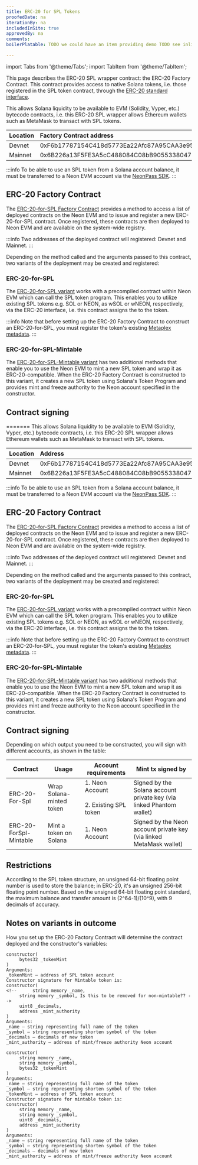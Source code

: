 ```yaml
---
title: ERC-20 for SPL Tokens
proofedDate: na
iterationBy: na
includedInSite: true
approvedBy: na
comments:
boilerPlatable: TODO we could have an item providing demo TODO see inline todos && this probably needs to become a folder with the subtopics

---
```


import Tabs from '@theme/Tabs';
import TabItem from '@theme/TabItem';

This page describes the ERC-20 SPL wrapper contract: the ERC-20 Factory Contract. This contract provides access to native Solana tokens, i.e. those registered in the SPL token contract, through the [ERC-20 standard interface](https://eips.ethereum.org/EIPS/eip-20). 

<!-- 
todo provide userguide to explain how to return ERC-20-interface contract addresses for existing SPL-as-ERC-20 tokens -->

This allows Solana liquidity to be available to EVM (Solidity, Vyper, etc.) bytecode contracts, i.e. this ERC-20 SPL wrapper allows Ethereum wallets such as MetaMask to transact with SPL tokens. 

|Location|Factory Contract address|
|:-------|:-------|
|Devnet| 0xF6b17787154C418d5773Ea22Afc87A95CAA3e957|
|Mainnet| 0x6B226a13F5FE3A5cC488084C08bB905533804720|


:::info
To be able to use an SPL token from a Solana account balance, it must be transferred to a Neon EVM account via the [NeonPass SDK](/docs/developing/integrate/neon_transfer_sdk).
:::

## ERC-20 Factory Contract

The [ERC-20-for-SPL Factory Contract](https://github.com/neonlabsorg/neon-evm/blob/4bcae0f476721e5396916c43396ec85e465f878f/evm_loader/solidity/erc20_for_spl_factory.sol) provides a method to access a list of deployed contracts on the Neon EVM and to issue and register a new ERC-20-for-SPL contract. Once registered, these contracts are then deployed to Neon EVM and are available on the system-wide registry.

:::info
Two addresses of the deployed contract will registered: Devnet and Mainnet.
::: 

Depending on the method called and the arguments passed to this contract, two variants of the deployment may be created and registered: 

### ERC-20-for-SPL

The [ERC-20-for-SPL variant](https://github.com/neonlabsorg/neon-evm/blob/4bcae0f476721e5396916c43396ec85e465f878f/evm_loader/solidity/erc20_for_spl_factory.sol#L17) works with a precompiled contract within Neon EVM which can call the SPL token program. This enables you to utilize existing SPL tokens e.g. SOL or NEON, as wSOL or wNEON, respectively, via the ERC-20 interface, i.e. this contract assigns the to the token.

:::info
Note that before setting up the ERC-20 Factory Contract to construct an ERC-20-for-SPL, you must register the token's existing [Metaplex metadata](https://docs.metaplex.com/programs/token-metadata/overview).
:::

### ERC-20-for-SPL-Mintable

The [ERC-20-for-SPL-Mintable variant](https://github.com/neonlabsorg/neon-evm/blob/4bcae0f476721e5396916c43396ec85e465f878f/evm_loader/solidity/erc20_for_spl_factory.sol#LL35C1-L35C1) has two additional methods that enable you to use the Neon EVM to mint a new SPL token and wrap it as ERC-20-compatible. When the ERC-20 Factory Contract is constructed to this variant, it creates a new SPL token using Solana's Token Program and provides mint and freeze authority to the Neon account specified in the constructor.

## Contract signing

=======
This allows Solana liquidity to be available to EVM (Solidity, Vyper, etc.) bytecode contracts, i.e. this ERC-20 SPL wrapper allows Ethereum wallets such as MetaMask to transact with SPL tokens. 

|Location|Address|
|:-------|:-------|
|Devnet| 0xF6b17787154C418d5773Ea22Afc87A95CAA3e957|
|Mainnet| 0x6B226a13F5FE3A5cC488084C08bB905533804720|


:::info
To be able to use an SPL token from a Solana account balance, it must be transferred to a Neon EVM account via the [NeonPass SDK](/docs/developing/integrate/neon_transfer_sdk).
:::

## ERC-20 Factory Contract

The [ERC-20-for-SPL Factory Contract](https://github.com/neonlabsorg/neon-evm/blob/4bcae0f476721e5396916c43396ec85e465f878f/evm_loader/solidity/erc20_for_spl_factory.sol) provides a method to access a list of deployed contracts on the Neon EVM and to issue and register a new ERC-20-for-SPL contract. Once registered, these contracts are then deployed to Neon EVM and are available on the system-wide registry.

:::info
Two addresses of the deployed contract will registered: Devnet and Mainnet.
::: 

Depending on the method called and the arguments passed to this contract, two variants of the deployment may be created and registered: 

### ERC-20-for-SPL

The [ERC-20-for-SPL variant](https://github.com/neonlabsorg/neon-evm/blob/4bcae0f476721e5396916c43396ec85e465f878f/evm_loader/solidity/erc20_for_spl_factory.sol#L17) works with a precompiled contract within Neon EVM which can call the SPL token program. This enables you to utilize existing SPL tokens e.g. SOL or NEON, as wSOL or wNEON, respectively, via the ERC-20 interface, i.e. this contract assigns the to the token.

:::info
Note that before setting up the ERC-20 Factory Contract to construct an ERC-20-for-SPL, you must register the token's existing [Metaplex metadata](https://docs.metaplex.com/programs/token-metadata/overview).
:::

### ERC-20-for-SPL-Mintable

The [ERC-20-for-SPL-Mintable variant](https://github.com/neonlabsorg/neon-evm/blob/4bcae0f476721e5396916c43396ec85e465f878f/evm_loader/solidity/erc20_for_spl_factory.sol#LL35C1-L35C1) has two additional methods that enable you to use the Neon EVM to mint a new SPL token and wrap it as ERC-20-compatible. When the ERC-20 Factory Contract is constructed to this variant, it creates a new SPL token using Solana's Token Program and provides mint and freeze authority to the Neon account specified in the constructor.

## Contract signing

Depending on which output you need to be constructed, you will sign with different accounts, as shown in the table:


| Contract            | Usage                                | Account requirements                               | Mint tx signed by                                                    |
| ------------------- | ----------------------------------- | ------------------------------------------ | -------------------------------------------------------------------- |
| ERC-20-For-Spl         | Wrap Solana-minted token | 1\. Neon Account<br></br>2\. Existing SPL token | Signed by the Solana account private key (via linked Phantom wallet) |
| ERC-20-ForSpl-Mintable | Mint a token on Solana   | 1\. Neon Account                           | Signed by the Neon account private key (via linked MetaMask wallet)  |


## Restrictions

According to the SPL token structure, an unsigned 64-bit floating point number is used to store the balance; in ERC-20, it's an unsigned 256-bit floating point number. Based on the unsigned 64-bit floating point standard, the maximum balance and transfer amount is (2^64-1)/(10^9), with 9 decimals of accuracy.

## Notes on variants in outcome

How you set up the ERC-20 Factory Contract will determine the contract deployed and the constructor's variables:

<Tabs>
 <TabItem value="Constructor non-mintable" label="ERC20ForSpl Constructor" default>

```
constructor(
     bytes32 _tokenMint
)
Arguments:
_tokenMint – address of SPL token account
Constructor signature for Mintable token is:
constructor(
<!--      string memory _name,
     string memory _symbol, Is this to be removed for non-mintable?? -->
     uint8 _decimals,
     address _mint_authority
)
Arguments:
_name – string representing full name of the token 
_symbol – string representing shorten symbol of the token 
_decimals – decimals of new token
_mint_authority – address of mint/freeze authority Neon account
```
 </TabItem>
<TabItem value="Constructor mintable" label="ERC20ForSplMintable Constructor">

``` 
constructor(
     string memory _name,
     string memory _symbol,
     bytes32 _tokenMint
)
Arguments:
_name – string representing full name of the token 
_symbol – string representing shorten symbol of the token 
_tokenMint – address of SPL token account
Constructor signature for mintable token is:
constructor(
     string memory _name,
     string memory _symbol,
     uint8 _decimals,
     address _mint_authority
)
Arguments:
_name – string representing full name of the token 
_symbol – string representing shorten symbol of the token 
_decimals – decimals of new token
_mint_authority – address of mint/freeze authority Neon account 
```
 </TabItem>
</Tabs>

<!-- ## Notes on usage

The ERC-20 Factory Contract is provided as a basic toolkit under ** lisence. You are invited to adapt this to your needs as required. -->

<!-- todo this probably needs its own page
Understand accounts: Solana vs. Neon EVM
Now that we understand how SPL and ERC-20 tokens become compatible with Neon EVM, let’s take a look at how a dApp can access account balances. Firstly, it is important to understand the two different account types. There are standard Solana “Associated Token Accounts”, which hold a user’s SPL tokens natively, and Neon EVM Token Accounts “packed” in an ERC-20-for-SPL interface within Neon EVM. 

These Neon EVM ERC-20-for-SPL Token Accounts are specialized Solana accounts instantiated in the Neon ecosystem. These accounts can interact with Solidity dApps and are similar in structure to Associated Token Accounts in the broader Solana environment. They store tokens associated with a user’s Neon EVM-facing EVM-compatible wallet, e.g. MetaMask.

If you want to learn more about the utility token NEON, see our previous article. To join the community and have access to experts who can answer your questions, find us on ****.
 -->

